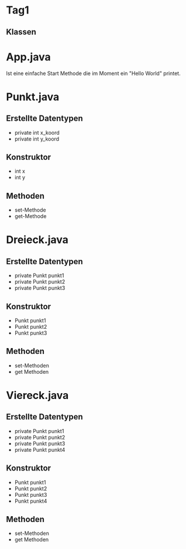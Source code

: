 # Tag1

## Klassen

# App.java

Ist eine einfache Start Methode die im Moment ein "Hello World" printet.

# Punkt.java

## Erstellte Datentypen

* private int x_koord
* private int y_koord

## Konstruktor

* int x
* int y

## Methoden

* set-Methode
* get-Methode

# Dreieck.java

## Erstellte Datentypen

* private Punkt punkt1
* private Punkt punkt2
* private Punkt punkt3

## Konstruktor

* Punkt punkt1
* Punkt punkt2
* Punkt punkt3

## Methoden

* set-Methoden
* get Methoden

# Viereck.java

## Erstellte Datentypen

* private Punkt punkt1
* private Punkt punkt2
* private Punkt punkt3
* private Punkt punkt4

## Konstruktor

* Punkt punkt1
* Punkt punkt2
* Punkt punkt3
* Punkt punkt4

## Methoden

* set-Methoden
* get Methoden